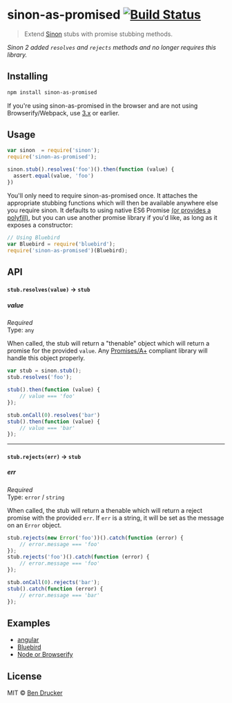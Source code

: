 sinon-as-promised [![Build Status](https://travis-ci.org/bendrucker/sinon-as-promised.svg?branch=master)](https://travis-ci.org/bendrucker/sinon-as-promised)
=================

> Extend [Sinon](https://github.com/cjohansen/sinon.js) stubs with promise stubbing methods.

*Sinon 2 added `resolves` and `rejects` methods and no longer requires this library.*

## Installing
```sh
npm install sinon-as-promised
```

If you're using sinon-as-promised in the browser and are not using Browserify/Webpack, use [3.x](https://github.com/bendrucker/sinon-as-promised/tree/v3.0.1) or earlier.

## Usage

```js
var sinon  = require('sinon');
require('sinon-as-promised');

sinon.stub().resolves('foo')().then(function (value) {
  assert.equal(value, 'foo')
})
```

You'll only need to require sinon-as-promised once. It attaches the appropriate stubbing functions which will then be available anywhere else you require sinon. It defaults to using native ES6 Promise [(or provides a polyfill)](https://github.com/getify/native-promise-only), but you can use another promise library if you'd like, as long as it exposes a constructor:

```js
// Using Bluebird
var Bluebird = require('bluebird');
require('sinon-as-promised')(Bluebird);
```

## API

#### `stub.resolves(value)` -> `stub`


##### value

*Required*  
Type: `any`

When called, the stub will return a "thenable" object which will return a promise for the provided `value`. Any [Promises/A+](https://promisesaplus.com/) compliant library will handle this object properly.

```js
var stub = sinon.stub();
stub.resolves('foo');

stub().then(function (value) {
    // value === 'foo'
});

stub.onCall(0).resolves('bar')
stub().then(function (value) {
    // value === 'bar'
});
```
---

#### `stub.rejects(err)` -> `stub`

##### err

*Required*  
Type: `error` / `string`

When called, the stub will return a thenable which will return a reject promise with the provided `err`. If `err` is a string, it will be set as the message on an `Error` object.

```js
stub.rejects(new Error('foo'))().catch(function (error) {
    // error.message === 'foo'
});
stub.rejects('foo')().catch(function (error) {
    // error.message === 'foo'
});

stub.onCall(0).rejects('bar');
stub().catch(function (error) {
    // error.message === 'bar'
});
```

## Examples

* [angular](https://github.com/bendrucker/sinon-as-promised/tree/master/examples/angular)
* [Bluebird](https://github.com/bendrucker/sinon-as-promised/tree/master/examples/bluebird)
* [Node or Browserify](https://github.com/bendrucker/sinon-as-promised/tree/master/examples/node-browserify)

## License

MIT © [Ben Drucker](http://bendrucker.me)
